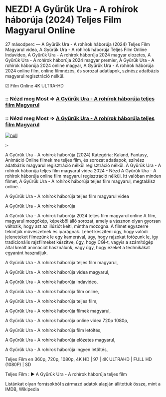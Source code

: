 # NEZD! A Gyűrűk Ura - A rohírok háborúja (2024) Teljes Film Magyarul Online





27 másodperc — A Gyűrűk Ura - A rohírok háborúja (2024) Teljes Film Magyarul videa, A Gyűrűk Ura - A rohírok háborúja Teljes Film Online Indavideo, A Gyűrűk Ura - A rohírok háborúja 2024 magyar elozetes, A Gyűrűk Ura - A rohírok háborúja 2024 magyar premier, A Gyűrűk Ura - A rohírok háborúja 2024 online magyar, A Gyűrűk Ura - A rohírok háborúja 2024 online film, online filmnézés, és sorozat adatlapok, színész adatbázis magyarul regisztráció nélkül.

☑ Film Online 4K ULTRA-HD

### :: Nézd meg Most => [A Gyűrűk Ura - A rohírok háborúja teljes film Magyarul](https://t.co/xEOteQ3Hjs)

### :: Nézd meg Most => [A Gyűrűk Ura - A rohírok háborúja teljes film Magyarul](https://t.co/xEOteQ3Hjs)
[![null](https://static.wixstatic.com/media/855a25_043b5abeb4ae4d35ac003198e7fe56ed~mv2.gif)](https://t.co/xEOteQ3Hjs)

:-

A Gyűrűk Ura - A rohírok háborúja (2024) Kategória: Kaland, Fantasy, Animáció Online filmek me teljes film, és sorozat adatlapok, színész adatbázis magyarul regisztráció nélkül.regisztráció nélkül. A Gyűrűk Ura - A rohírok háborúja teljes film magyarul videa 2024 - Nézd A Gyűrűk Ura - A rohírok háborúja online film magyarul regisztráció nélkül. Itt valóban minden filmet, A Gyűrűk Ura - A rohírok háborúja teljes film magyarul, megtalálsz online. .

A Gyűrűk Ura - A rohírok háborúja teljes film magyarul videa

A Gyűrűk Ura - A rohírok háborúja

A Gyűrűk Ura - A rohírok háborúja 2024 teljes film magyarul online A film, magyarul mozgókép, képekből álló sorozat, amely a vásznon olyan gyorsan változik, hogy azt az illúziót kelti, mintha mozogna. A filmet egyszerre tekintjük művészetnek és iparágnak. Lehet készíteni úgy, hogy valódi jeleneteket filmezünk le egy kamerával, úgy, hogy rajzokat fotózunk le, így tradicionális rajzfilmeket készítve, úgy, hogy CGI-t, vagyis a számítógép által kreált animációt használunk, vagy úgy, hogy ezeket a technikákat egyaránt használjuk.

A Gyűrűk Ura - A rohírok háborúja teljes film magyarul,

A Gyűrűk Ura - A rohírok háborúja videa magyarul,

A Gyűrűk Ura - A rohírok háborúja indavideo,

A Gyűrűk Ura - A rohírok háborúja film online,

A Gyűrűk Ura - A rohírok háborúja teljes film,

A Gyűrűk Ura - A rohírok háborúja filmek magyarul,

A Gyűrűk Ura - A rohírok háborúja online videa 720p 1080p,

A Gyűrűk Ura - A rohírok háborúja film letöltés,

A Gyűrűk Ura - A rohírok háborúja előzetes magyarul,

A Gyűrűk Ura - A rohírok háborúja ingyen letöltés,

Teljes Film en 360p, 720p, 1080p, 4K HD | 97 | 4K ULTRAHD | FULL HD (1080P) | SD

Teljes Film : ► A Gyűrűk Ura - A rohírok háborúja teljes film

Listánkat olyan forrásokból származó adatok alapján állítottuk össze, mint a IMDB, Wikipedia

